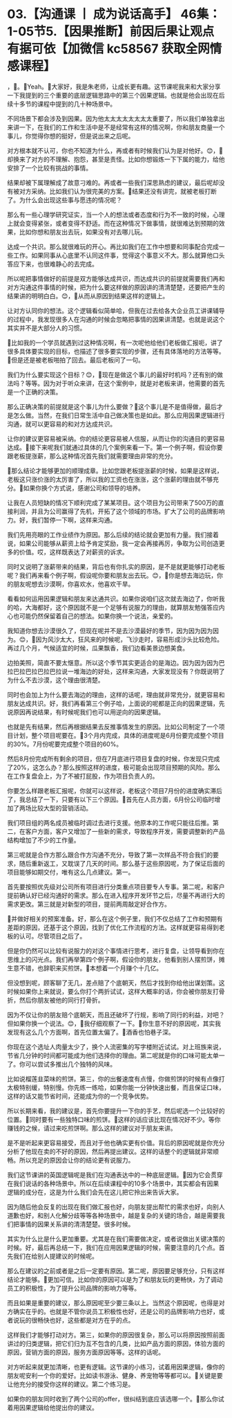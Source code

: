 # 03.【沟通课 丨 成为说话高手】 46集：1-05节5.【因果推断】前因后果让观点有据可依【加微信 kc58567 获取全网情感课程】

，🎼。🎼Yeah。🎼大家好，我是朱老师，让成长更有趣。这节课呢我来和大家分享一下我提到的三个重要的底层逻辑思路中的第三个因果逻辑。也就是他会出现在后续十多节的课程中提到的几十种场景中。

不同场景下都会涉及到因果。因为他太太太太太太太太重要了，所以我们单独拿出来讲一下，在我们的工作和生活中是不是经常有这样的情况啊，你和朋友商量一个事儿，你觉得你想的挺好，但是说出来之后呢。

对方根本就不认可，你也不知道为什么，再或者有时候我们认为是对他好。😊，🎼却换来了对方的不理解、抱怨，甚至是责怪。比如你想锻炼一下下属的能力，给他安排了一个比较有挑战的事情。

结果却被下属理解成了故意刁难的。再或者一些我们深思熟虑的建议，最后呢却没有被对方采纳。比如我们认为很完美的方案。🎼结果还没有讲完，就被老板打断了。为什么会出现这些事与愿违的情况呢？

那么有一些心理学研究证实，当一个人的想法或者态度和行为不一致的时候，心理上就会变得紧张，或者变得不舒适。而在这种情况下做事情，就很难达到预期的效果，比如你想和朋友出去玩，如果没有对去哪儿玩。

达成一个共识。那么就很难玩的开心。再比如我们在工作中想要和同事配合完成一些工作。如果同事从心底里不认同这件事，觉得这个事意义不大。那么就算他口头答应下来，也很难静心的去完成。

所以呢把事情做好的前提是双方能够达成共识，而达成共识的前提就需要我们再和对方沟通这件事情的时候，把为什么要这样做的原因讲的清清楚楚，还要把产生的结果讲的明明白白。😊，🎼从而从原因到结果这样的逻辑上。

让对方认同你的想法。这个逻辑看似简单哈，但我在过去给各大企业员工讲课辅导的过程中，我发现很多人在沟通的时候会忽略把事情的因果讲清楚。也就是说这个其实并不是大部分人的习惯。

🎼比如我的一个学员就遇到过这种情况啊，有一次呢他给他们老板做汇报呃，讲了很多具体要实现的目标，也描述了很多要实现的步骤，还有具体落地的方法等等。🎼但是还是被老板啪拍了回去。最后老板问了一句。

我们为什么要实现这个目标？😊，🎼现在是做这个事儿的最好时机吗？还有别的做法吗？等等。因为对于听众来讲，在这个案例中，就是对老板来讲，他需要的首先是一个正确的决策。

那么正确决策的前提就是这个事儿为什么要做？🎼这个事儿是不是值得做，最后才是怎么做。当然，在我们日常生活中自己做决策也是如此。那么应用因果逻辑进行沟通，就可以更容易的和对方达成共识。

让你的建议更容易被采纳。你的结论更容易被人信服，从而让你的沟通目的更容易达成。🎼接下来呢我们就通过具体的几个案例来看一下。第一个例子啊，假设你要跟老板提涨薪，那么这种情况首先我们就需要理由非常的充分。

🎼那么结论才能够更加的顺理成章。比如您跟老板提涨薪的时候，如果是这样说，老板这只涨价涨的太厉害了，所以我的工资也在涨涨，这个涨薪的理由就不够充分。🎼如果你换个方式说，感谢公司和领导的培养。

让我在人员短缺的情况下顺利完成了某某项目。这个项目为公司带来了500万的直接利润，并且为公司赢得了先机，开拓了这个领域的市场。扩大了公司的品牌影响力。好，我们暂停一下啊，这样来沟通。

我们先用亮眼的工作业绩作为原因。那么后续的结论就会更加有力量。我们接着说，如果公司能够从薪资上给予肯定奖励，我一定会再接再厉，争取为公司创造更多的价值。哎，这样既表达了对薪资的诉求。

同时又说明了涨薪带来的结果，背后也有你扎实的原因，是不是就更能够打动老板呢？我们再来看个例子啊，假设呢你要和朋友出去玩。😊，🎼你是想去海边玩，你的朋友呢想去沙漠啊，你喜欢水，他喜欢干旱。

看看如何运用因果逻辑和朋友来达通共识。如果你说咱们这次就去海边了，你听我的哈，大海都好，这个原因就不是一个足够有说服力的理由，就算朋友勉强答应内心也可能仍然保留着自己的想法。如果你换一个说法，亲爱的。

我知道你想去沙漠很久了，但现在呢并不是去沙漠最好的季节，因为因为因为因为。😊，🎼因为风沙太大，狂风来的时候呢，飞沙走时，容易形成沙头比较危险。再过几个月，气候适宜的时候，瓜果飘香，我们边看美景边想美食。

边拍美照，简直不要太惬意。所以这个季节其实更适合的是海边。因为因为因为巴拉巴拉巴拉巴拉巴拉说一堆海边的好处，这样来沟通，大家发现没有？你既说明了为什么不去沙漠，这个理由很清楚。

同时也会加上为什么要去海边的理由，这样的话呢，理由就非常充分，就更容易和朋友达成共识。好，我们再看第三个例子哈，上面说的呢都是正向的因果逻辑，先说原因再说结果，有时候呢我们也可以用逆向的因果逻辑。

也就是先有结果，然后再根据结果去反推事情发生的原因。比如公司制定了一个项目计划，整个项目呢要在。🎼3个月内完成，具体的进度呢是6月份要完成整个项目的30%。7月份呢要完成整个项目的60%。

然后8月份完成所有剩余的项目，但在7月底进行项目复盘的时候，你发现只完成了20%，这怎么办？那么按照这样的进度，极可能会出现项目预期的风险。那么在工作复盘会上，为了不被打屁股，作为项目负责人的。

你要怎么样跟老板汇报呢，你就可以这样说，老板这个项目7月份的进度确实滞后了，我总结了一下，只要有以下三个原因。🎼首先在人员方面，6月份公司临时增加了两场比较大型的营销活动。

我们项目组的两名成员被临时调过去进行支援。他原本的工作呢只能往后推。第二，在客户方面，客户又增加了一些新的需求，导致程序开发，需要调整新的产品结构增加了不少的工作量。

第三呢就是合作方那么跟合作方沟通不充分，导致了第一次样品不符合我们的要求，随后重新返工，又耽误了几天的时间。那么基于这些原因呢，为了保证后面的项目能够如期交付，唯有这么几点建议。第一。

首先要按照优先级对公司所有项目进行分类重点项目要专人专事。第二呢，和客户提前确认好已经沟通好的需求。那么在进入程序开发环节之后，尽量不再进行大的需求更改。第三就是对新型的项目，提前两周敲定好合作方。

🎼并做好相关的预案准备。好，那么在这个例子里，我们不仅总结了工作和预期有差距的原因，还基于这个原因，找到了优化工作流程的方法。这样就更容易得到老板的认可。尽管项目之后了。

但是你仍然可以比较有说服力的对这个事情进行思考，进行复盘，让领导看到你在思维上的闪光点。我们再举第四个例子啊，假设你的朋友，他看到别人摆煎饼，摊生意不错，也辞职来买煎饼。🎼本想着一个月赚个十几亿。

但没想到呢，顾客聊了无几，差点赔了个底朝天，然后才找到你给他出谋划策。这时候如果你上来就说，要么你打个两折试试，这样大概率的话，你会被你朋友打骨折，然后你朋友被他的同行打骨折。

因为不仅让你的朋友赔个底朝天，而且还破坏了行规，影响了同行的利益，对吧？但如果你换一个说法。😊，🎼我仔细观察了一下。🎼你生意不好的原因呢，其实我发现有这么几个方面啊，首先位置太偏了。🎼酒香也怕巷子深。

你现在这个选址人肉量太少了，换个人流密集的写字楼附近试试。对上班族来说，节省几分钟的时间都可能成为他们选择你的理由。第二呢就是你的口味可能太单一了。你可以尝试多推出几个独特的风味。

比如说榴莲韭菜味的煎饼。第三，你的出餐速度有点慢，你做煎饼的时候有点像打太极特别缓，特别慢。你先练一练哈，如果你能一分钟快速出餐，而且保证口味，这样的话又能节省时间，还能成为你的一个竞争优势。

所以长期来看，我的建议是，首先你要提升一下你的手艺，然后呢选一个比较好的位置。🎼同时要有一些独特口味的煎饼。🎼这样的话应该比现在情况好不少。等你赚钱的之候，请过来吃煎饼啊。那么这样的建议对于朋友来讲。

是不是听起来更容易接受，而且对于他也确实更有价值。背后的原因呢就是你充分分析了他现在卖的不好的原因，然后再提出建议。这样的话整个的逻辑就非常顺畅。所以充足的原因会让你的结论更有说服力。

我们这节课讲的英国逻辑呢是我们在沟通表达中的一种底层逻辑。🎼因为它会贯穿在我们说话的各种场景中。所以在后续课程中的10多个场景中，其实都会有因果逻辑的成分在，这是为什么我们会先在这儿把它拎出来告诉大家。

因为随后他会反复的出现在我们做汇报也好，向朋友提出帮忙的需求也好，向别人道歉也好，和别人化解分歧等等各种场景中，越是复杂的关键的场合，越是需要我们把事情的因果关系讲的清清楚楚。很多时候。

其实为什么比是什么更加重要。尤其是在我们需要做决定，或者说做出关键决策的时候。好，最后再总结一下，我们在应用因果逻辑的时候，需要注意的几个点。首先我们在给别人提建议的时候呢。

那么在建议的之前或者是之后一定要有原因。第二呢，原因要足够充分，只有这样结论才能够。🎼更加可信。比如你的原因可以是为了和朋友玩的更畅快，为了调动员工的积极性，为了提升公司品牌的影响力等等。

而且如果是重要的建议，那么原因呢至少要三条以上。当然这个原因呢，也得是对方确实在乎的。也就是不管你说员工积极性也好，还是公司的品牌影响力也好，或者说玩的很畅快也好，这些都是对方在乎的点。

这样我们才能够打动对方。第三，如果你的原因很复杂，那么可以将原因按照前面讲过的归类逻辑，把它们归为互不包含的几类，比如产品方面的原因，体验方面的原因，营销方面的原因，服务方面原因等等。这样的话呢。

对方听起来就更加清晰，也更有逻辑。这节课的小练习，试着用因果逻辑，像你的朋友呢安利一个你的爱好。比如读书游泳、健身、养宠物等等都可以。🎼关键是要让他充分的接受你这样的建议。第二个练习是。

如果你的朋友同时收到了两个公司的offer，很纠结到底应该选哪一个。🎼那么你试着用因果逻辑给他提出你的建议。

